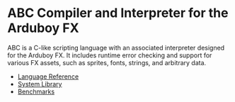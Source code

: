 # ABC Compiler and Interpreter for the Arduboy FX

ABC is a C-like scripting language with an associated interpreter designed for the Arduboy FX. It includes runtime error checking and support for various FX assets, such as sprites, fonts, strings, and arbitrary data.

- [Language Reference](docs/language.md)
- [System Library](docs/system.md)
- [Benchmarks](benchmarks/benchmarks.md)
